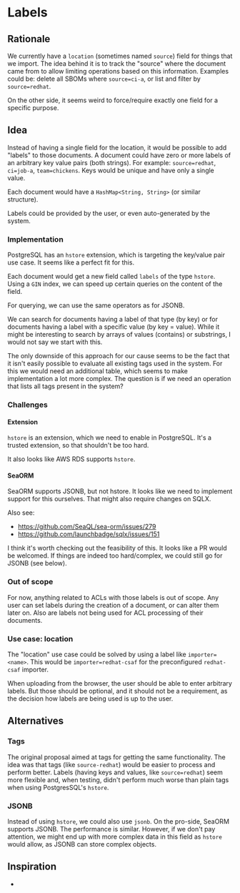 # Labels

## Rationale

We currently have a `location` (sometimes named `source`) field for things that we import. The idea behind it is to
track the "source" where the document came from to allow limiting operations based on this information. Examples could
be: delete all SBOMs where `source=ci-a`, or list and filter by `source=redhat`.

On the other side, it seems weird to force/require exactly one field for a specific purpose.

## Idea

Instead of having a single field for the location, it would be possible to add "labels" to those documents. A document
could have zero or more labels of an arbitrary key value pairs (both strings). For
example: `source=redhat`, `ci=job-a`, `team=chickens`. Keys would be unique and have only a single value.

Each document would have a `HashMap<String, String>` (or similar structure).

Labels could be provided by the user, or even auto-generated by the system.

### Implementation

PostgreSQL has an `hstore` extension, which is targeting the key/value pair use case. It seems like a perfect fit for
this.

Each document would get a new field called `labels` of the type `hstore`. Using a `GIN` index, we can speed up
certain queries on the content of the field.

For querying, we can use the same operators as for JSONB.

We can search for documents having a label of that type (by key) or for documents having a label with a specific value
(by key = value). While it might be interesting to search by arrays of values (contains) or substrings, I would not
say we start with this.

The only downside of this approach for our cause seems to be the fact that it isn't easily possible to evaluate all
existing tags used in the system. For this we would need an additional table, which seems to make implementation
a lot more complex. The question is if we need an operation that lists all tags present in the system?

### Challenges

#### Extension

`hstore` is an extension, which we need to enable in PostgreSQL. It's a trusted extension, so that shouldn't be too
hard.

It also looks like AWS RDS supports `hstore`.

#### SeaORM

SeaORM supports JSONB, but not hstore. It looks like we need to implement support for this ourselves. That might also
require changes on SQLX.

Also see:

* <https://github.com/SeaQL/sea-orm/issues/279>
* <https://github.com/launchbadge/sqlx/issues/151>

I think it's worth checking out the feasibility of this. It looks like a PR would be welcomed. If things are indeed
too hard/complex, we could still go for JSONB (see below).

### Out of scope

For now, anything related to ACLs with those labels is out of scope. Any user can set labels during the creation of a
document, or can alter them later on. Also are labels not being used for ACL processing of their documents.

### Use case: location

The "location" use case could be solved by using a label like `importer=<name>`. This would be `importer=redhat-csaf`
for the preconfigured `redhat-csaf` importer.

When uploading from the browser, the user should be able to enter arbitrary labels. But those should be optional, and
it should not be a requirement, as the decision how labels are being used is up to the user.

## Alternatives

### Tags

The original proposal aimed at tags for getting the same functionality. The idea was that tags (like `source-redhat`)
would be easier to process and perform better. Labels (having keys and values, like `source=redhat`) seem more
flexible and, when testing, didn't perform much worse than plain tags when using PostgresSQL's `hstore`.

### JSONB

Instead of using `hstore`, we could also use `jsonb`. On the pro-side, SeaORM supports JSONB. The performance is
similar. However, if we don't pay attention, we might end up with more complex data in this field as `hstore` would
allow, as JSONB can store complex objects.

## Inspiration

* [^1]: <https://www.crunchydata.com/blog/tags-aand-postgres-arrays-a-purrfect-combination>: Tags and Postgres Arrays, a
  Purrrfect Combination
